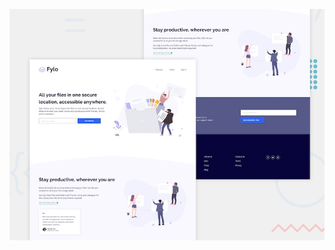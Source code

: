 

![Design preview for the Fylo landing page with two column layout challenge](./design/desktop-preview.jpg)

